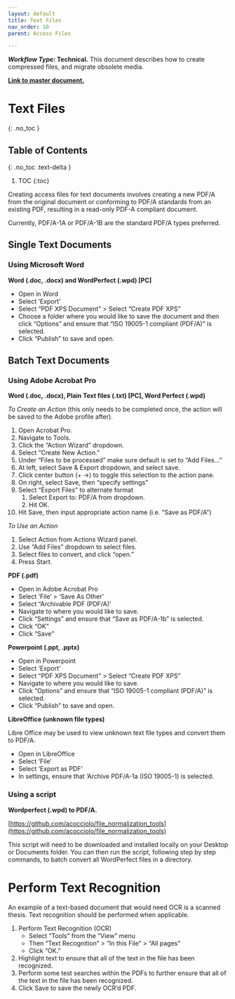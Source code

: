 ```yaml
---
layout: default
title: Text Files
nav_order: 10
parent: Access Files

---
```


**_Workflow Type:_ Technical.** This document describes how to create compressed files, and migrate obsolete media. 

**[Link to master document.](https://docs.google.com/document/d/1Jq2VpfHRGNvSzF66e1Ym6StptyC0HOsn0WcskdXWhic/edit?usp=sharing)**

# Text Files
{: .no_toc }

## Table of Contents
{: .no_toc .text-delta }

1. TOC
{:toc}

Creating access files for text documents involves creating a new PDF/A from the original document or conforming to PDF/A standards from an existing PDF, resulting in a read-only PDF-A compliant document.

Currently,  PDF/A-1A or PDF/A-1B are the standard PDF/A types preferred. 

## Single Text Documents

### Using Microsoft Word

**Word (.doc, .docx) and WordPerfect (.wpd) [PC]**

*   Open in Word
*   Select ‘Export’ 
*   Select “PDF XPS Document” > Select “Create PDF XPS”
*   Choose a folder where you would like to save the document and then click “Options” and ensure that “ISO 19005-1 compliant (PDF/A)” is selected.
*   Click “Publish” to save and open.

## Batch Text Documents

### Using Adobe Acrobat Pro

**Word (.doc, .docx), Plain Text files (.txt) [PC], Word Perfect (.wpd)**

_To Create an Action_ (this only needs to be completed once, the action will be saved to the Adobe profile after). 

1. Open Acrobat Pro.
2. Navigate to Tools.
3. Click the “Action Wizard” dropdown.
4. Select “Create New Action.”
5. Under “Files to be processed” make sure default is set to “Add Files…”
6. At left, select Save & Export dropdown, and select save.
7. Click center button (+ →) to toggle this selection to the action pane.
8.  On right, select Save, then “specify settings”
9. Select “Export Files” to alternate format
    1. Select Export to: PDF/A from dropdown.
    2. Hit OK.
10. Hit Save, then input appropriate action name (i.e. “Save as PDF/A”)

_To Use an Action_

1. Select Action from Actions Wizard panel.
2. Use “Add Files” dropdown to select files.
3. Select files to convert, and click “open.”
4. Press Start.


**PDF (.pdf)**

*   Open in Adobe Acrobat Pro
*   Select ‘File’ > ‘Save As Other’
*   Select “Archivable PDF (PDF/A)’
*   Navigate to where you would like to save.
*   Click “Settings” and ensure that “Save as PDF/A-1b” is selected.
*   Click “OK”
*   Click “Save”

**Powerpoint (.ppt, .pptx)**

*   Open in Powerpoint
*   Select ‘Export’ 
*   Select “PDF XPS Document” > Select “Create PDF XPS”
*   Navigate to where you would like to save.
*   Click “Options” and ensure that “ISO 19005-1 compliant (PDF/A)” is selected.
*   Click “Publish” to save and open.


**LibreOffice (unknown file types)**

Libre Office may be used to view unknown text file types and convert them to PDF/A.

*   Open in LibreOffice
*   Select ‘File’
*   Select ‘Export as PDF’
*   In settings, ensure that ‘Archive PDF/A-1a (ISO 19005-1) is selected.

### Using a script

**Wordperfect (.wpd) to PDF/A.**

[https://github.com/acocciolo/file_normalization_tools](https://github.com/acocciolo/file_normalization_tools)

This script will need to be downloaded and installed locally on your Desktop or Documents folder. You can then run the script, following step by step commands, to batch convert all WordPerfect files in a directory. 

# Perform Text Recognition

An example of a text-based document that would need OCR is a scanned thesis. Text recognition should be performed when applicable.

1. Perform Text Recognition (OCR)
    *   Select “Tools” from the “View” menu
    *   Then “Text Recognition” > “In this File” > “All pages” 
    *   Click “OK.” 
2. Highlight text to ensure that all of the text in the file has been recognized.
3. Perform some test searches within the PDFs to further ensure that all of the text in the file has been recognized.
4. Click Save to save the newly OCR’d PDF.
